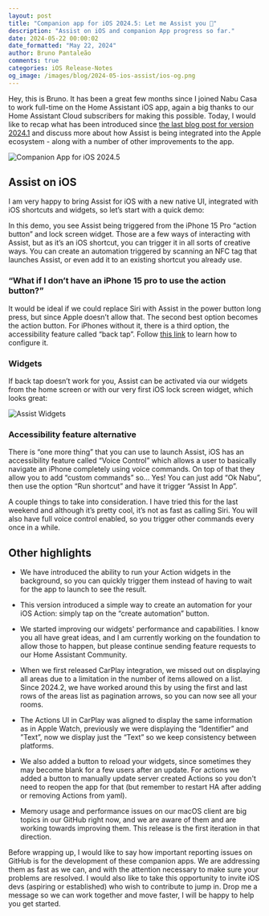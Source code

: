 ```yaml
---
layout: post
title: "Companion app for iOS 2024.5: Let me Assist you 🍎"
description: "Assist on iOS and companion App progress so far."
date: 2024-05-22 00:00:02
date_formatted: "May 22, 2024"
author: Bruno Pantaleão
comments: true
categories: iOS Release-Notes
og_image: /images/blog/2024-05-ios-assist/ios-og.png
---
```


Hey, this is Bruno. It has been a great few months since I  joined Nabu Casa to work full-time on the Home Assistant iOS app, again a big thanks to our Home Assistant Cloud subscribers for making this possible. Today, I would like to recap what has been introduced since [the last blog post for version 2024.1](https://www.home-assistant.io/blog/2024/01/29/companion-app-for-ios-20241-carplay/) and discuss more about how Assist is being integrated into the Apple ecosystem - along with a number of other improvements to the app.

![Companion App for iOS 2024.5](/images/blog/2024-05-ios-assist/ios-og.png)

<!--more-->

## Assist on iOS

I am very happy to bring Assist for iOS with a new native UI, integrated with iOS shortcuts and widgets, so let’s start with a quick demo:

<lite-youtube videoid="AW_eslcO6AU" videotitle="Assist in Companion App for iOS"></lite-youtube>

In this demo, you see Assist being triggered from the iPhone 15 Pro “action button” and lock screen widget. Those are a few ways of interacting with Assist, but as it’s an iOS shortcut, you can trigger it in all sorts of creative ways.  You can create an automation triggered by  scanning an NFC tag that launches Assist, or even add it to an existing shortcut you already use.

### “What if I don’t have an iPhone 15 pro to use the action button?”

It would be ideal if we could replace Siri with Assist in the power button long press, but since Apple doesn’t allow that. The second best option becomes the action button. For iPhones without it, there is a third option, the accessibility feature called “back tap”. Follow [this link](https://support.apple.com/en-gb/guide/shortcuts/apd897693606/ios) to learn how to configure it.

### Widgets

If back tap doesn’t work for you, Assist can be activated via our widgets from the home screen or with our very first iOS lock screen widget, which looks great:

![Assist Widgets](/images/blog/2024-05-ios-assist/widgets.png)

### Accessibility feature alternative

There is “one more thing” that you can use to launch Assist, iOS has an accessibility feature called “Voice Control” which allows a user to basically navigate an iPhone completely using voice commands. On top of that they allow you to add “custom commands” so… Yes! You can just add “Ok Nabu”, then use the option “Run shortcut” and have it trigger “Assist In App”.

A couple things to take into consideration. I have tried this for the last weekend and although it’s pretty cool, it’s not as fast as calling Siri.  You will also have full voice control enabled, so  you trigger other commands every once in a while.

<lite-youtube videoid="ovFqaIiefuo" videotitle="Assist in iOS using accessibility voice control"></lite-youtube>

## Other highlights

- We have introduced the ability to run your Action widgets in the background, so you can quickly trigger them instead of having to wait for the app to launch to see the result.

- This version introduced a simple way to create an automation for your iOS Action: simply tap on the “create automation” button.

- We started improving our widgets' performance and capabilities. I know you all have great ideas, and I am currently working on the foundation to allow those to happen, but please continue sending feature requests to our Home Assistant Community.

- When we first released CarPlay integration, we missed out on displaying all areas due to a limitation in the number of items allowed on a list. Since 2024.2, we have worked around this by using the first and last rows of the areas list as pagination arrows, so you can now see all your rooms.

- The Actions UI in CarPlay was aligned to display the same information as in Apple Watch, previously we were displaying the “Identifier” and ”Text”, now we display just the “Text” so we keep consistency between platforms.

- We also added a button to reload your widgets, since sometimes they may become blank for a few users after an update. For actions we added a button to manually update server created Actions so you don't need to reopen the app for that (but remember to restart HA after adding or removing Actions from yaml).

- Memory usage and performance issues on our macOS client are big topics in our GitHub right now, and we are aware of them and are working towards improving them. This release is the first iteration in that direction.

Before wrapping up, I would like to say how important reporting issues on GitHub is for the development of these companion apps.  We are addressing them as fast as we can, and with the attention necessary to make sure your problems are resolved. I would also like to take this opportunity to invite iOS devs (aspiring or established) who wish to contribute to jump in. Drop me a message so we can work together and move faster, I will be happy to help you get started.